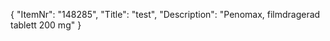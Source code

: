 {
  "ItemNr": "148285",
  "Title": "test",
  "Description": "Penomax, filmdragerad tablett 200 mg"
}